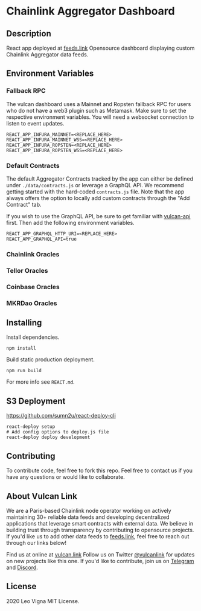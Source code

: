# Chainlink Aggregator Dashboard

## Description

React app deployed at [feeds.link](https://feeds.link)
Opensource dashboard displaying custom Chainlink Aggregator data feeds.

## Environment Variables

### Fallback RPC

The vulcan dashboard uses a Mainnet and Ropsten fallback RPC for users who do not have a web3 plugin such as Metamask. Make sure to set the respective environment variables. You will need a websocket connection to listen to event updates.

```
REACT_APP_INFURA_MAINNET=<REPLACE_HERE>
REACT_APP_INFURA_MAINNET_WSS=<REPLACE_HERE>
REACT_APP_INFURA_ROPSTEN=<REPLACE_HERE>
REACT_APP_INFURA_ROPSTEN_WSS=<REPLACE_HERE>
```

### Default Contracts

The default Aggregator Contracts tracked by the app can either be defined under `./data/contracts.js` or leverage a GraphQL API. We recommend getting started with the hard-coded `contracts.js` file. Note that the app always offers the option to locally add custom contracts through the "Add Contract" tab.

If you wish to use the GraphQL API, be sure to get familiar with [vulcan-api](https://github.com/leovigna/vulcan-api) first. Then add the following environment variables.

```
REACT_APP_GRAPHQL_HTTP_URI=<REPLACE_HERE>
REACT_APP_GRAPHQL_API=true
```

### Chainlink Oracles

### Tellor Oracles

### Coinbase Oracles

### MKRDao Oracles

## Installing

Install dependencies.

```
npm install
```

Build static production deployment.

```
npm run build
```

For more info see `REACT.md`.

## S3 Deployment

https://github.com/sumn2u/react-deploy-cli

```
react-deploy setup
# Add config options to deploy.js file
react-deploy deploy development
```

## Contributing

To contribute code, feel free to fork this repo. Feel free to contact us if you have any questions or would like to collaborate.

## About Vulcan Link

We are a Paris-based Chainlink node operator working on actively maintaining 30+ reliable data feeds and developing decentralized applications that leverage smart contracts with external data. We believe in building trust through transparency by contributing to opensource projects. If you'd like us to add other data feeds to [feeds.link](https://feeds.link), feel free to reach out through our links below!

Find us at online at [vulcan.link](https://vulcan.link)
Follow us on Twitter [@vulcanlink](https://twitter.com/vulcanlink) for updates on new projects like this one.
If you'd like to contribute, join us on [Telegram](https://t.me/vulcanlink) and [Discord](https://discord.gg/uGwqJJH).

## License

2020 Leo Vigna
MIT License.
